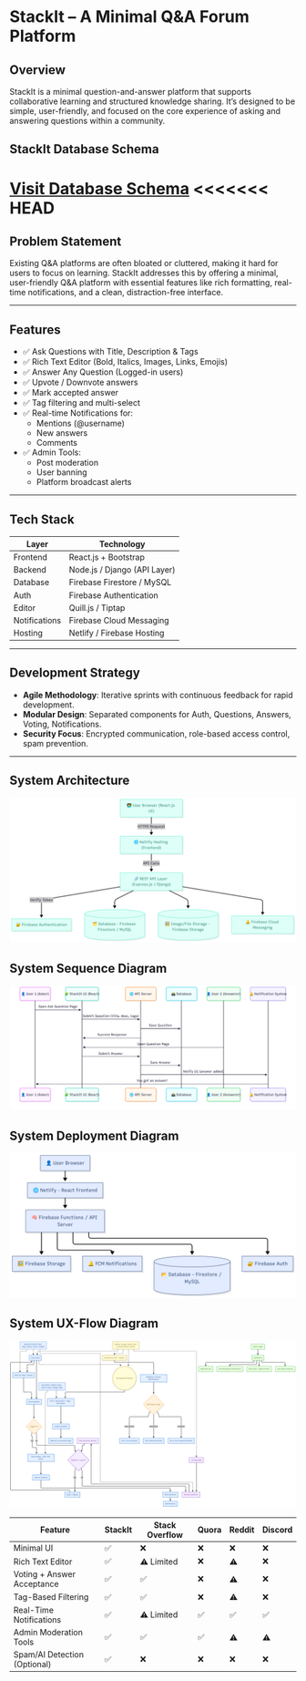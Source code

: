 # StackIt – A Minimal Q&A Forum Platform

## Overview 
StackIt is a minimal question-and-answer platform that supports collaborative  learning and structured knowledge sharing. It’s designed to be simple, user-friendly,  and focused on the core experience of asking and answering questions within a  community. 

## StackIt Database Schema 
[Visit Database Schema](https://www.figma.com/board/u1rriHQsL7FRbe2oNbrkNH/StackIt-Database-Schema?node-id=0-1&t=g4P61BThnGMWlZnd-1)
<<<<<<< HEAD
=======

## Problem Statement

Existing Q&A platforms are often bloated or cluttered, making it hard for users to focus on learning. StackIt addresses this by offering a minimal, user-friendly Q&A platform with essential features like rich formatting, real-time notifications, and a clean, distraction-free interface.

---

## Features

- ✅ Ask Questions with Title, Description & Tags
- ✅ Rich Text Editor (Bold, Italics, Images, Links, Emojis)
- ✅ Answer Any Question (Logged-in users)
- ✅ Upvote / Downvote answers
- ✅ Mark accepted answer
- ✅ Tag filtering and multi-select
- ✅ Real-time Notifications for:
  - Mentions (@username)
  - New answers
  - Comments
- ✅ Admin Tools:
  - Post moderation
  - User banning
  - Platform broadcast alerts

---

## Tech Stack

| Layer       | Technology                      |
|-------------|----------------------------------|
| Frontend    | React.js + Bootstrap             |
| Backend     | Node.js / Django (API Layer)     |
| Database    | Firebase Firestore / MySQL       |
| Auth        | Firebase Authentication          |
| Editor      | Quill.js / Tiptap                |
| Notifications | Firebase Cloud Messaging      |
| Hosting     | Netlify / Firebase Hosting       |

---

## Development Strategy

- **Agile Methodology**: Iterative sprints with continuous feedback for rapid development.
- **Modular Design**: Separated components for Auth, Questions, Answers, Voting, Notifications.
- **Security Focus**: Encrypted communication, role-based access control, spam prevention.

---

## System Architecture 

![StackIt Architecture Diagram](./Assets//Architecture%20Diagram.png)

## System Sequence Diagram

![StackIt Sequence Diagram](./Assets/Sequence%20Diagram.png)

## System Deployment Diagram

![StackIt Deployment Diagram](./Assets//Deployment%20Diagram.png)

## System UX-Flow Diagram

![StackIt UX-Flow Diagram](./Assets/Ux-flow%20StackIt.png)


| Feature                      | StackIt | Stack Overflow | Quora | Reddit | Discord |
| ---------------------------- | ------- | -------------- | ----- | ------ | ------- |
| Minimal UI                   | ✅       | ❌              | ❌     | ❌      | ❌       |
| Rich Text Editor             | ✅       | ⚠️ Limited     | ❌     | ⚠️     | ❌       |
| Voting + Answer Acceptance   | ✅       | ✅              | ❌     | ⚠️     | ❌       |
| Tag-Based Filtering          | ✅       | ✅              | ❌     | ⚠️     | ❌       |
| Real-Time Notifications      | ✅       | ⚠️ Limited     | ✅     | ✅      | ✅       |
| Admin Moderation Tools       | ✅       | ✅              | ✅     | ⚠️     | ⚠️      |
| Spam/AI Detection (Optional) | ✅       | ❌              | ❌     | ❌      | ❌       |
